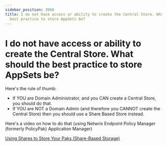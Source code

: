 ```yaml
---
sidebar_position: 3966
title: I do not have access or ability to create the Central Store. What should the
  best practice to store AppSets be?
---
```


# I do not have access or ability to create the Central Store. What should the best practice to store AppSets be?

Here's the rule of thumb:

* If YOU are Domain Administrator, and you CAN create a Central Store, you should do that.
* If YOU are NOT a Domain Admin (and therefore you CANNOT create the Central Store) then you should use a Share Based Store instead.

Here's a video on how to do that (using Netwrix Endpoint Policy Manager (formerly PolicyPak) Application Manager)

[Using Shares to Store Your Paks (Share-Based Storage)](../../../Video/ApplicationSettings/Shares)